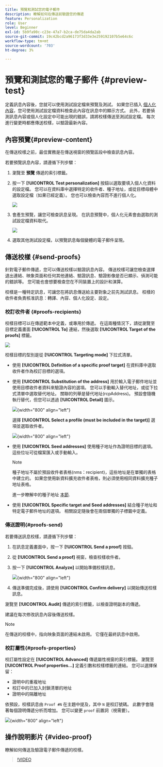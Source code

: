 ```yaml
---
title: 預覽和測試您的電子郵件
description: 瞭解如何在傳送前驗證您的傳遞
feature: Personalization
role: User
level: Beginner
exl-id: 5b9fa90c-c23e-47a7-b2ca-de75da4da2ab
source-git-commit: 19c42bcd2a96173f3d33e3e259192107b5e64c6c
workflow-type: tm+mt
source-wordcount: '703'
ht-degree: 3%

---
```


# 預覽和測試您的電子郵件 {#preview-test}

定義訊息內容後，您就可以使用測試設定檔來預覽及測試。 如果您已插入 [個人化內容](personalize.md)，您可使用測試設定檔資料檢查此內容在訊息中的顯示方式。 此外，若要偵測訊息內容或個人化設定中可能出現的錯誤，請將校樣傳送至測試設定檔。 每次進行變更時都應傳送校樣，以驗證最新內容。

## 內容預覽{#preview-content}

在傳送校樣之前，最佳實務是在傳送視窗的預覽區段中檢查訊息內容。

若要預覽訊息內容，請遵循下列步驟：

1. 瀏覽至 **預覽** 傳遞的索引標籤。
1. 按一下 **[!UICONTROL Test personalization]** 按鈕以選取要填入個人化資料的設定檔。 您可以在資料庫中選擇特定的收件者、種子地址，或從目標母體中選取設定檔（如果已經定義）。 您也可以檢查內容而不進行個人化。

   ![](assets/test-personalization.png)

1. 會產生預覽，讓您可檢查訊息呈現。 在訊息預覽中，個人化元素會由選取的測試設定檔資料取代。

   ![](assets/test-personalization-with-a-recipient.png)

1. 選取其他測試設定檔，以預覽訊息每個變體的電子郵件呈現。

## 傳送校樣 {#send-proofs}

針對電子郵件傳遞，您可以傳送校樣以驗證訊息內容。 傳送校樣可讓您檢查選擇退出連結、映象頁面和任何其他連結、驗證訊息、驗證影像是否已顯示、偵測可能的錯誤等。 您可能也會想要檢查您在不同裝置上的設計和演算。

校樣是一種特定訊息，可讓您在將訊息傳送給主要對象之前先測試訊息。 校樣的收件者負責核准訊息：轉譯、內容、個人化設定、設定。

### 校訂收件者 {#proofs-recipients}

校樣目標可以在傳遞範本中定義，或專用於傳遞。 在這兩種情況下，請從瀏覽至目標定義畫面 **[!UICONTROL To]** 連結，然後選取 **[!UICONTROL Target of the proofs]** 標籤。

![](assets/target-of-proofs.png)

校樣目標的型別是從 **[!UICONTROL Targeting mode]** 下拉式清單。

* 使用 **[!UICONTROL Definition of a specific proof target]** 在資料庫中選取收件者作為校訂目標的選項。
* 使用 **[!UICONTROL Substitution of the address]** 用於輸入電子郵件地址並使用目標收件者資料來驗證內容的選項。 您可以手動輸入替代地址，或從下拉式清單中選取替代地址。 關聯的列舉是替代地址(rcpAddress)。
預設會隨機執行替代，但您可以透過  **[!UICONTROL Detail]** 圖示。

  ![](assets/target-of-proofs-substitution-details.png){width="800" align="left"}

  選擇 **[!UICONTROL Select a profile (must be included in the target)]** 選項並選取收件者。

  ![](assets/target-of-proofs-substitution.png){width="800" align="left"}


* 使用 **[!UICONTROL Seed addresses]**  使用種子地址作為證明目標的選項。 這些位址可從檔案匯入或手動輸入。

  >[!NOTE]
  >
  >種子地址不屬於預設收件者表格(nms：recipient)，這些地址是在單獨的表格中建立的。 如果您使用新資料擴充收件者表格，則必須使用相同資料擴充種子地址表格。

  進一步瞭解中的種子地址 [本節](../audiences/test-profiles.md).

* 使用 **[!UICONTROL Specific target and Seed addresses]** 結合種子地址和特定電子郵件地址的選項。 相關設定隨後會在兩個單獨的子標籤中定義。

### 傳送證明{#proofs-send}

若要傳送訊息校樣，請遵循下列步驟：

1. 在訊息定義畫面中，按一下 **[!UICONTROL Send a proof]** 按鈕。
1. 從 **[!UICONTROL Send a proof]** 視窗，檢查校樣收件者。
1. 按一下 **[!UICONTROL Analyze]** 以開始準備校樣訊息。

   ![](assets/send-proof-analyze.png){width="800" align="left"}

1. 傳送準備完成後，請使用 **[!UICONTROL Confirm delivery]** 以開始傳送校樣訊息。

瀏覽至 **[!UICONTROL Audit]** 傳遞的索引標籤，以檢查證明副本的傳遞。

建議在每次修改訊息內容後傳送校樣。

>[!NOTE]
>
>在傳送的校樣中，指向映象頁面的連結未啟用。 它僅在最終訊息中啟用。

### 校訂屬性{#proofs-properties}

校訂屬性設定在 **[!UICONTROL Advanced]** 傳遞屬性視窗的索引標籤。 瀏覽至 **[!UICONTROL Proof properties...]** 定義引數和校樣標籤的連結。 您可以選擇保留：

* 證明中的重複地址
* 校訂中的已加入封鎖清單的地址
* 證明中的隔離地址

依預設，校樣訊息由 `Proof #N` 在主題中提及，其中 `N` 是校訂號碼。 此數字會隨著每個證明傳遞分析而增加。 您可以變更 `proof` 前置詞（視需要）。

![](assets/proof-parameters.png){width="800" align="left"}


## 操作說明影片 {#video-proof}

瞭解如何傳送及驗證電子郵件傳遞的校樣。

>[!VIDEO](https://video.tv.adobe.com/v/333404)
